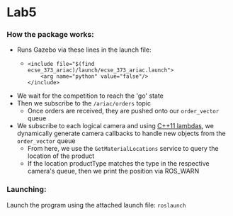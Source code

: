 # Lab5

### How the package works:

- Runs Gazebo via these lines in the launch file:
  - ```
    <include file="$(find ecse_373_ariac)/launch/ecse_373_ariac.launch">
        <arg name="python" value="false"/>
    </include>
    ```
- We wait for the competition to reach the 'go' state
- Then we subscribe to the `/ariac/orders` topic
  - Once orders are received, they are pushed onto our `order_vector` queue
- We subscribe to each logical camera and using [C++11 lambdas](https://en.cppreference.com/w/cpp/language/lambda), 
  we dynamically generate camera callbacks to handle new objects from the 
  `order_vector` queue
  - From here, we use the `GetMaterialLocations` service to query the location of
    the product
  - If the location productType matches the type in the respective camera's
    queue, then we print the position via ROS_WARN 


### Launching:

Launch the program using the attached launch file:
`roslaunch `